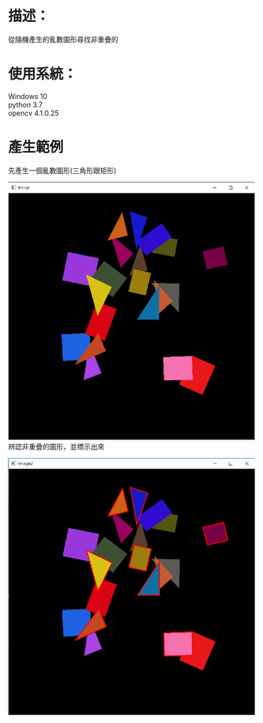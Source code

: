 # 描述：
從隨機產生的亂數圖形尋找非重疊的  

# 使用系統：  
Windows 10  
python 3.7  
opencv 4.1.0.25

# 產生範例  
先產生一個亂數圖形(三角形跟矩形)  

![image](https://github.com/xenoz24/ImageRecognize/blob/master/Image1.png)  
辨認非重疊的圖形，並標示出來  

![image](https://github.com/xenoz24/ImageRecognize/blob/master/Image2.png)
 
